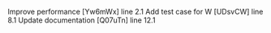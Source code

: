 Improve performance [Yw6mWx] line 2.1
Add test case for W [UDsvCW] line 8.1
Update documentation [Q07uTn] line 12.1
